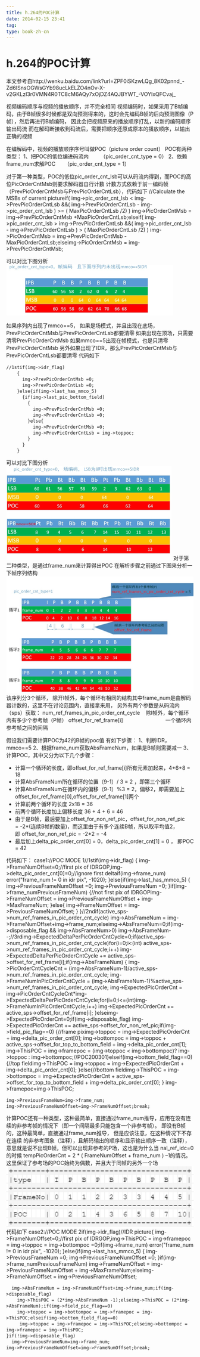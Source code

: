 ```yaml
---
title: h.264的POC计算
date: 2014-02-15 23:41
tag: 
type: book-zh-cn
---
```


# h.264的POC计算

本文参考自http://wenku.baidu.com/link?url=ZPF0iSKzwLQg_8K02pnnd_-Zd6ISnsOGWsGYb98ucLkELZO4nOv-X-v2GKLzI3r0VMN4R0TC8cM6AQy7xOjDZ4AQJBYWT_-VOYlxQFCvaj_

视频编码顺序与视频的播放顺序，并不完全相同
视频编码时，如果采用了B帧编码，由于B帧很多时候都是双向预测得来的，这时会先编码B帧的后向预测图像（P帧），然后再进行B帧编码，
因此会把视频原来的播放顺序打乱，以新的编码顺序输出码流
而在解码断接收到码流后，需要把顺序还原成原本的播放顺序，以输出正确的视频

在编解码中，视频的播放顺序序号叫做POC（picture order count）
POC有两种类型：
1、把POC的低位编进码流内        （pic_order_cnt_type = 0）
2、依赖frame_num求解POC      （pic_order_cnt_type = 1）

对于第一种类型，POC的低位pic_order_cnt_lsb可以从码流内得到，而POC的高位PicOrderCntMsb则要求解码器自行计数
计数方式依赖于前一编码帧（PrevPicOrderCntMsb与PrevPicOrderCntLsb），代码如下
//Calculate the MSBs of current pictureif( img->pic_order_cnt_lsb  <  img->PrevPicOrderCntLsb  &&( img->PrevPicOrderCntLsb - img->pic_order_cnt_lsb )  >=  ( MaxPicOrderCntLsb /2) )
      img->PicOrderCntMsb = img->PrevPicOrderCntMsb +MaxPicOrderCntLsb;elseif( img->pic_order_cnt_lsb  >  img->PrevPicOrderCntLsb  &&( img->pic_order_cnt_lsb - img->PrevPicOrderCntLsb )  >  ( MaxPicOrderCntLsb /2) )
      img->PicOrderCntMsb = img->PrevPicOrderCntMsb -MaxPicOrderCntLsb;elseimg->PicOrderCntMsb = img->PrevPicOrderCntMsb;

可以对比下图分析
<img alt="" src="img/2014-02-15-h.264的poc计算/151928055884191.jpg">

如果序列内出现了mmco==5，
如果是场模式，并且出现在底场，PrevPicOrderCntMsb与PrevPicOrderCntLsb都要清零
如果出现在顶场，只需要清零PrevPicOrderCntMsb
如果mmco==5出现在帧模式，也是只清零PrevPicOrderCntMsb
另外如果出现了IDR，那么PrevPicOrderCntMsb与PrevPicOrderCntLsb都要清零
代码如下
```
//1stif(img->idr_flag)
    {
      img->PrevPicOrderCntMsb =0;
      img->PrevPicOrderCntLsb =0;
    }else{if(img->last_has_mmco_5) 
      {if(img->last_pic_bottom_field)
        {
          img->PrevPicOrderCntMsb =0;
          img->PrevPicOrderCntLsb =0;
        }else{
          img->PrevPicOrderCntMsb =0;
          img->PrevPicOrderCntLsb = img->toppoc;
        }
      }
    }
```
可以对比下图分析
<img alt="" src="img/2014-02-15-h.264的poc计算/151951403047258.jpg">
对于第二种类型，是通过frame_num来计算得出POC
在解析步骤之前通过下图来分析一下帧序列结构
<img alt="" src="img/2014-02-15-h.264的poc计算/152024176528243.jpg">
该序列分3个循环，
除开I帧外，每个循环有相同的结构其中frame_num是由解码器计数的，这里不在讨论范围内，直接拿来用，
另外有两个参数是从码流内（sps）获取：
num_ref_frames_in_pic_order_cnt_cycle    除I帧外，每个循环内有多少个参考帧（P帧）
offset_for_ref_frame[i]                             一个循环内参考帧之间的间隔

假设我们需要计算POC为42的B帧的poc值
有如下步骤：
1、判断IDR，mmco==5
2、根据frame_num获取AbsFrameNum，如果是B帧则需要减一
3、计算POC，其中又分为以下几个步骤：

* 计算一个循环的长度，即offset_for_ref_frame[i]所有元素加起来，4+6+8 = 18
* 计算AbsFrameNum所在循环的位置（9-1）/ 3 = 2 ，即第三个循环
* 计算AbsFrameNum在循环内的偏移（9-1）%3 = 2，偏移2，即需要加上offset_for_ref_frame[0],offset_for_ref_frame[1]两个
* 计算前两个循环的长度 2x18 = 36
* 前两个循环长度加上偏移长度 36 + 4 + 6 = 46
* 由于是B帧，最后要加上offset_for_non_ref_pic，offset_for_non_ref_pic = -2*(连续B帧的数量)，而这里由于有多个连续B帧，所以取平均值2，即 offset_for_non_ref_pic = -2*2 = -4
* 最后加上delta_pic_order_cnt[0] = 0，delta_pic_order_cnt[1] = 0 ， 即POC = 42

代码如下：
case1://POC MODE 1//1stif(img->idr_flag)
    {
      img->FrameNumOffset=0;//first pix of IDRGOP,img->delta_pic_order_cnt[0]=0;//ignore first deltaif(img->frame_num)  error("frame_num != 0 in idr pix", -1020);
    }else{if(img->last_has_mmco_5)
      {
        img->PreviousFrameNumOffset =0;
        img->PreviousFrameNum =0;
      }if(img->frame_num<img->PreviousFrameNum)
      {//not first pix of IDRGOPimg->FrameNumOffset = img->PreviousFrameNumOffset + img->MaxFrameNum;
      }else{
        img->FrameNumOffset = img->PreviousFrameNumOffset;
      }
    }//2ndif(active_sps->num_ref_frames_in_pic_order_cnt_cycle) 
      img->AbsFrameNum = img->FrameNumOffset+img->frame_num;elseimg->AbsFrameNum=0;if(img->disposable_flag && img->AbsFrameNum>0)
      img->AbsFrameNum--;//3rdimg->ExpectedDeltaPerPicOrderCntCycle=0;if(active_sps->num_ref_frames_in_pic_order_cnt_cycle)for(i=0;i<(int) active_sps->num_ref_frames_in_pic_order_cnt_cycle;i++)
        img->ExpectedDeltaPerPicOrderCntCycle += active_sps->offset_for_ref_frame[i];if(img->AbsFrameNum)
    {
      img->PicOrderCntCycleCnt = (img->AbsFrameNum-1)/active_sps->num_ref_frames_in_pic_order_cnt_cycle;
      img->FrameNumInPicOrderCntCycle = (img->AbsFrameNum-1)%active_sps->num_ref_frames_in_pic_order_cnt_cycle;
      img->ExpectedPicOrderCnt = img->PicOrderCntCycleCnt*img->ExpectedDeltaPerPicOrderCntCycle;for(i=0;i<=(int)img->FrameNumInPicOrderCntCycle;i++)
        img->ExpectedPicOrderCnt += active_sps->offset_for_ref_frame[i];
    }elseimg->ExpectedPicOrderCnt=0;if(img->disposable_flag)
      img->ExpectedPicOrderCnt += active_sps->offset_for_non_ref_pic;if(img->field_pic_flag==0)
    {//frame piximg->toppoc = img->ExpectedPicOrderCnt + img->delta_pic_order_cnt[0];
      img->bottompoc = img->toppoc + active_sps->offset_for_top_to_bottom_field + img->delta_pic_order_cnt[1];
      img->ThisPOC = img->framepoc = (img->toppoc < img->bottompoc)? img->toppoc : img->bottompoc;//POC200301}elseif(img->bottom_field_flag==0)
    {//top fieldimg->ThisPOC = img->toppoc = img->ExpectedPicOrderCnt + img->delta_pic_order_cnt[0];
    }else{//bottom fieldimg->ThisPOC = img->bottompoc = img->ExpectedPicOrderCnt + active_sps->offset_for_top_to_bottom_field + img->delta_pic_order_cnt[0];
    }
    img->framepoc=img->ThisPOC;

    img->PreviousFrameNum=img->frame_num;
    img->PreviousFrameNumOffset=img->FrameNumOffset;break;




计算POC还有一种类型，这种最简单，直接通过frame_num推导，应用在没有连续的非参考帧的情况下（即一个间隔最多只能包含一个非参考帧）。
即没有B帧的，这种最简单，直接通过frame_num推导，
但是应该注意，在这种情况下不存在连续 的非参考图象（注释），且解码输出的顺序和显示输出顺序一致（注释），意思就是说不出现B帧，但可以出现非参考的P场，这也是为什么当 nal_ref_idc=0的时候
tempPicOrderCnt = 2 * ( FrameNumOffset + frame_num ) –1的情况。这里保证了参考场的POC始终为偶数，并且大于同帧的另外一个场
<img alt="" src="img/2014-02-15-h.264的poc计算/421096-20190422210731169-1221617364.png">
代码如下
case2://POC MODE 2if(img->idr_flag)//IDR picture{
      img->FrameNumOffset=0;//first pix of IDRGOP,img->ThisPOC = img->framepoc = img->toppoc = img->bottompoc =0;if(img->frame_num)  error("frame_num != 0 in idr pix", -1020);
    }else{if(img->last_has_mmco_5)
      {
        img->PreviousFrameNum =0;
        img->PreviousFrameNumOffset =0;
      }if(img->frame_num<img->PreviousFrameNum)
        img->FrameNumOffset = img->PreviousFrameNumOffset + img->MaxFrameNum;elseimg->FrameNumOffset = img->PreviousFrameNumOffset;


      img->AbsFrameNum = img->FrameNumOffset+img->frame_num;if(img->disposable_flag)
        img->ThisPOC = (2*img->AbsFrameNum -1);elseimg->ThisPOC = (2*img->AbsFrameNum);if(img->field_pic_flag==0)
        img->toppoc = img->bottompoc = img->framepoc = img->ThisPOC;elseif(img->bottom_field_flag==0)
         img->toppoc = img->framepoc = img->ThisPOC;elseimg->bottompoc = img->framepoc = img->ThisPOC;
    }if(!img->disposable_flag)
      img->PreviousFrameNum=img->frame_num;
    img->PreviousFrameNumOffset=img->FrameNumOffset;break;














